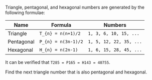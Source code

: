 Triangle, pentagonal, and hexagonal numbers are generated by the following formulae:

 Name       | Formula              | Numbers
------------|----------------------|-------------------------
Triangle    | `T_{n} = n(n+1)/2`   | `1, 3, 6, 10, 15, ...`
Pentagonal  | `P_{n} = n(3n-1)/2`  | `1, 5, 12, 22, 35, ...`
Hexagonal   | `H_{n} = n(2n-1)`    | `1, 6, 15, 28, 45, ...`

It can be verified that `T285 = P165 = H143 = 40755`.

Find the next triangle number that is also pentagonal and hexagonal.